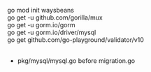 go mod init waysbeans <br>
go get -u github.com/gorilla/mux <br>
go get -u gorm.io/gorm <br>
go get -u gorm.io/driver/mysql <br>
go get github.com/go-playground/validator/v10 <br>
<br>
- pkg/mysql/mysql.go before migration.go <br>